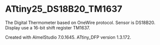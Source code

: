 # ATtiny25_DS18B20_TM1637
The Digital Thermometer based on OneWire protocol. Sensor is DS18B20. Display use a 16-bit shift register TM1637.

Created with AlmelStudio 7.0.1645. ATtiny_DFP version 1.3.172.
